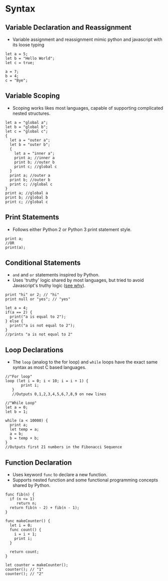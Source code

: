 # Syntax

## Variable Declaration and Reassignment
- Variable assignment and reassignment mimic python and javascript with its loose typing
```redaction   
let a = 5;
let b = "Hello World";
let c = true;

a = 7;
b = 4;
c = "Bye";
```
 
## Variable Scoping
- Scoping works likes most languages, capable of supporting complicated nested structures.
```redaction
let a = "global a";
let b = "global b";
let c = "global c";
{
  let a = "outer a";
  let b = "outer b";
  {
    let a = "inner a";
    print a; //inner a
    print b; //outer b
    print c; //global c
  }
  print a; //outer a
  print b; //outer b
  print c; //global c
}
print a; //global a
print b; //global b
print c; //global c
```
 
## Print Statements
- Follows either Python 2 or Python 3 print statement style.
```redaction
print a;
//OR
print(a);
```
 
## Conditional Statements

- `and` and `or` statements inspired by Python.
- Uses 'truthy' logic shared by most languages, but tried to avoid Javascript's truthy logic ([see why](https://res.cloudinary.com/practicaldev/image/fetch/s--ZDtqrBOj--/c_limit%2Cf_auto%2Cfl_progressive%2Cq_auto%2Cw_880/https://github.com/damiancipolat/redaction_vs_memes/blob/master/doc/redaction_thanks.png%3Fraw%3Dtrue)).

```redaction
print "hi" or 2; // "hi"
print null or "yes"; // "yes"

let a = 4;
if(a == 2) {
  print("a is equal to 2");
} else {
  print("a is not equal to 2");
}
//prints "a is not equal to 2"
```

## Loop Declarations
- The `loop` (analog to the for loop) and `while` loops have the exact same syntax as most C based languages.
```redaction
//"For loop"
loop (let i = 0; i < 10; i = i + 1) {
       print i;
   }
   //Outputs 0,1,2,3,4,5,6,7,8,9 on new lines

//"While Loop"
let a = 0;
let b = 1;

while (a < 10000) {
  print a;
  let temp = a;
  a = b;
  b = temp + b;
}
//Outputs first 21 numbers in the Fibonacci Sequence
```

## Function Declaration
- Uses keyword `func` to declare a new function.
- Supports nested function and some functional programming concepts shared by Python.
```redaction
func fib(n) {
  if (n <= 1) 
     return n;
  return fib(n - 2) + fib(n - 1);
}

func makeCounter() {
  let i = 0;
  func count() {
    i = i + 1;
    print i;
  }

  return count;
}

let counter = makeCounter();
counter(); // "1"
counter(); // "2"
```